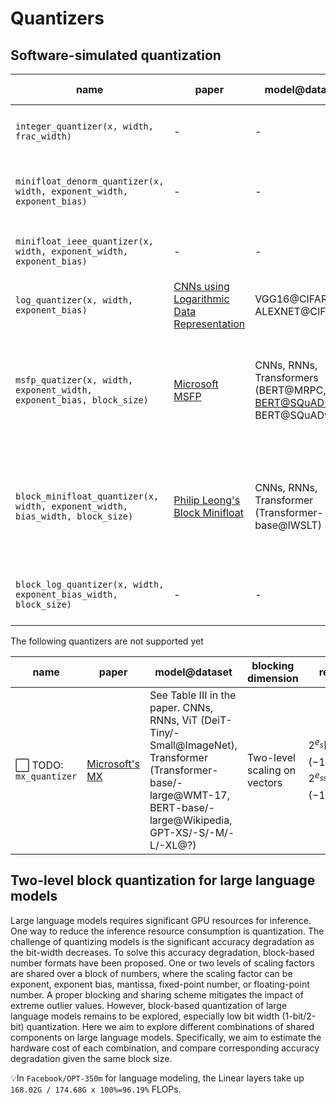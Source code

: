 # Quantizers

## Software-simulated quantization

| name | paper | model@dataset | blocking dimension | representation | extra |
| --- | --- | --- | --- | --- | --- |
| `integer_quantizer(x, width, frac_width)` | - | - | - | $(i/2^{f})$, <br> signed int $i$, the number of fractional bits $f$ | signed fixed-point number |
| `minifloat_denorm_quantizer(x, width, exponent_width, exponent_bias)` | - | - | - | $(-1)^s 2^e m$, <br> exponent $e$, mantissa $m$ | no implicit leading bit in mantissa|
| `minifloat_ieee_quantizer(x, width, exponent_width, exponent_bias)` | - | - | - | $(-1)^s 2^e m'$, <br> normal: $m'=1.0+m$, subnormal: $m'=m$ | an implicit leading bit in mantissa |
| `log_quantizer(x, width, exponent_bias)` | [CNNs using Logarithmic Data Representation](http://arxiv.org/abs/1603.01025) | VGG16@CIFAR10, ALEXNET@CIFAR10 | - | $(-1)^s 2^e$ | - |
| `msfp_quatizer(x, width, exponent_width, exponent_bias, block_size)`| [Microsoft MSFP](https://proceedings.neurips.cc/paper/2020/hash/747e32ab0fea7fbd2ad9ec03daa3f840-Abstract.html) | CNNs, RNNs, <br> Transformers (BERT@MRPC, BERT@SQuAD1.1, BERT@SQuADv2) | Linear matrix: tiles along matrix row, <br> Conv2D: tiles along channel depth | $2^{e_{shared}}[(-1)^{s_1} m_1, (-1)^{s_2} m_2, \dots]$ |
| `block_minifloat_quantizer(x, width, exponent_width, bias_width, block_size)` | [Philip Leong's Block Minifloat](https://openreview.net/forum?id=6zaTwpNSsQ2) | CNNs, RNNs, Transformer (Transformer-base@IWSLT) | Matrix Multiply: $N\times N$ square block. <br> Conv2D (?) | $2^{-b_{shared}}[(-1)^{s_1} 2^{e'_1}m'_1, (-1)^{s_2}2^{e'_2}m'_2, \dots]$,  <br> the shared exponent bias:$b_{shared}$|  both forward and backward uses software-simulated quantized values|
| `block_log_quantizer(x, width, exponent_bias_width, block_size)` | - | - | - | $2^{-b_{shared}}[(-1)^{s_1} 2^{e'_1}, (-1)^{s_2}2^{e'_2}, \dots]$, <br> the shared exponent bias $b_{shared}$ |  |

The following quantizers are not supported yet

| name | paper | model@dataset | blocking dimension | representation | extra |
| --- | --- | --- | --- | --- | --- |
| ⬜ TODO: `mx_quantizer` | [Microsoft's MX](https://arxiv.org/abs/2302.08007) | See Table III in the paper. CNNs, RNNs, ViT (DeiT-Tiny/-Small@ImageNet), <br> Transformer (Transformer-base/-large@WMT-17, BERT-base/-large@Wikipedia, GPT-XS/-S/-M/-L/-XL@?) | Two-level scaling on vectors | $2^{e_{s}}\Big[ 2^{e_{ss_1}} [(-1)^{s_1} m_1, (-1)^{s_2} m_2  ], 2^{e_{ss_2}}[(-1)^{s_3} m_3, (-1)^{s_3} m_3 ]\Big]$ | no implicit leading bit in mantissa  |

## Two-level block quantization for large language models

Large language models requires significant GPU resources for inference. One way to reduce the inference resource consumption is quantization. The challenge of quantizing models is the significant accuracy degradation as the bit-width decreases. To solve this accuracy degradation, block-based number formats have been proposed. One or two levels of scaling factors are shared over a block of numbers, where the scaling factor can be exponent, exponent bias, mantissa, fixed-point number, or floating-point number. A proper blocking and sharing scheme mitigates the impact of extreme outlier values. However, block-based quantization of large language models remains to be explored, especially low bit width (1-bit/2-bit) quantization. Here we aim to explore different combinations of shared components on large language models. Specifically, we aim to estimate the hardware cost of each combination, and compare corresponding accuracy degradation given the same block size.

💡In `Facebook/OPT-350m` for language modeling, the Linear layers take up `168.02G / 174.68G x 100%=96.19%` FLOPs.
